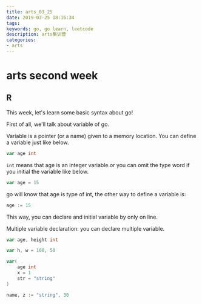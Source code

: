 ```yaml
---
title: arts_03_25
date: 2019-03-25 18:16:34
tags:
keywords: go, go learn, leetcode
description: arts集训营
categories: 
- arts
---
```



# arts second week

## R 

This week, let's learn some basic syntax about go!

First of all, we'll talk about variable of go.

Variable is a pointer (or a name) given to a memory location. You can define a variable just like below.

```go
var age int
```
``int`` means that age is an integer variable.or you can omit the type word if you initial the variable like below.
```go
var age = 15
```
go will know that age is type of int, the other way to define a variable is:

```go
age := 15
```

This way, you can declare and initial variable by only on line.

Multiple variable declaration: you can declare multiple variable.
```go
var age, height int

var h, w = 100, 50

var(
    age int
    x = 1
    str = "string"
)

name, z := "string", 30
```

 
